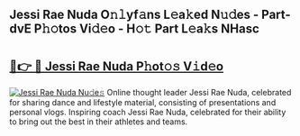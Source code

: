 ## Jessi Rae Nuda O𝚗𝚕yf𝚊ns L𝚎a𝚔ed N𝚞𝚍es - Part-dvE P𝚑𝚘tos Vi𝚍𝚎o - H𝚘𝚝 Part L𝚎a𝚔s NHasc

# <h2><a href="http://kfaqus.oniu.top/?m=Jessi+Rae+Nuda">🔗👉 🔴 Jessi Rae Nuda P𝚑ot𝚘𝚜 V𝚒d𝚎o</a></h2>

[![Jessi Rae Nuda Nu𝚍e𝚜](https://i.imgur.com/0qMVB7G.gif)](http://kfaqus.oniu.top/?m=Jessi+Rae+Nuda)
Online thought leader Jessi Rae Nuda, celebrated for sharing dance and lifestyle material, consisting of presentations and personal vlogs. Inspiring coach Jessi Rae Nuda, celebrated for their ability to bring out the best in their athletes and teams.  
